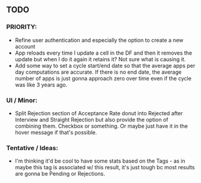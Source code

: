 ## TODO

### PRIORITY:
* Refine user authentication and especially the option to create a new account
* App reloads every time I update a cell in the DF and then it removes the update but when I do it again it retains it? Not sure what is causing it.
* Add some way to set a cycle start/end date so that the average apps per day computations are accurate. If there is no end date, the average number of apps is just gonna approach zero over time even if the cycle was like 3 years ago.

### UI / Minor: 
* Split Rejection section of Acceptance Rate donut into Rejected after Interview and Straight Rejection but also provide the option of combining them. Checkbox or something. Or maybe just have it in the hover message if that's possible.

### Tentative / Ideas:
* I'm thinking it'd be cool to have some stats based on the Tags - as in maybe this tag is associated w/ this result, it's just tough bc most results are gonna be Pending or Rejections.